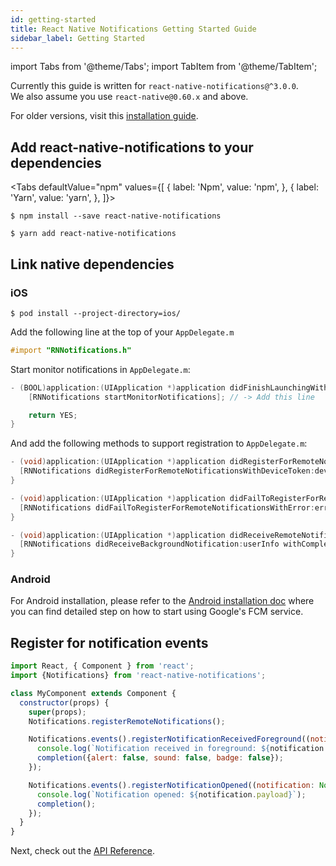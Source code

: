 ```yaml
---
id: getting-started
title: React Native Notifications Getting Started Guide
sidebar_label: Getting Started
---
```

import Tabs from '@theme/Tabs';
import TabItem from '@theme/TabItem';

Currently this guide is written for `react-native-notifications@^3.0.0`.  
We also assume you use `react-native@0.60.x` and above.

For older versions, visit this [installation guide](https://github.com/wix/react-native-notifications/blob/v2/docs/installation.md).

## Add react-native-notifications to your dependencies

<Tabs
  defaultValue="npm"
  values={[
    { label: 'Npm', value: 'npm', },
    { label: 'Yarn', value: 'yarn', },
  ]}>
<TabItem value="npm">

```shell
$ npm install --save react-native-notifications
```

</TabItem>
<TabItem value="yarn">

```shell
$ yarn add react-native-notifications
```

</TabItem>
</Tabs>

## Link native dependencies

### iOS

```shell
$ pod install --project-directory=ios/
```

Add the following line at the top of your `AppDelegate.m`

```objectivec
#import "RNNotifications.h"
```

Start monitor notifications in `AppDelegate.m`:

```objectivec
- (BOOL)application:(UIApplication *)application didFinishLaunchingWithOptions:(NSDictionary *)launchOptions {
	[RNNotifications startMonitorNotifications]; // -> Add this line

	return YES;
}
```

And add the following methods to support registration to `AppDelegate.m`:

```objectivec
- (void)application:(UIApplication *)application didRegisterForRemoteNotificationsWithDeviceToken:(NSData *)deviceToken {
  [RNNotifications didRegisterForRemoteNotificationsWithDeviceToken:deviceToken];
}
```

```objectivec
- (void)application:(UIApplication *)application didFailToRegisterForRemoteNotificationsWithError:(NSError *)error {
  [RNNotifications didFailToRegisterForRemoteNotificationsWithError:error];
}
```

```objectivec
- (void)application:(UIApplication *)application didReceiveRemoteNotification:(NSDictionary *)userInfo fetchCompletionHandler:(void (^)(UIBackgroundFetchResult result))completionHandler {
  [RNNotifications didReceiveBackgroundNotification:userInfo withCompletionHandler:completionHandler];
}
```

### Android

For Android installation, please refer to the [Android installation doc](installation-android.md) where you can find detailed step on how to start using Google's FCM service.

## Register for notification events

```jsx
import React, { Component } from 'react';
import {Notifications} from 'react-native-notifications';

class MyComponent extends Component {
  constructor(props) {
    super(props);
    Notifications.registerRemoteNotifications();

    Notifications.events().registerNotificationReceivedForeground((notification: Notification, completion) => {
      console.log(`Notification received in foreground: ${notification.title} : ${notification.body}`);
      completion({alert: false, sound: false, badge: false});
    });

    Notifications.events().registerNotificationOpened((notification: Notification, completion) => {
      console.log(`Notification opened: ${notification.payload}`);
      completion();
    });
  }
}
```

Next, check out the [API Reference](../api/general-api).
